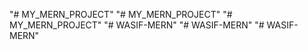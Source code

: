 "# MY_MERN_PROJECT" 
"# MY_MERN_PROJECT" 
"# MY_MERN_PROJECT" 
"# WASIF-MERN" 
"# WASIF-MERN" 
"# WASIF-MERN" 

